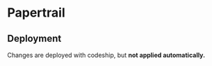 # Papertrail

## Deployment

Changes are deployed with codeship, but **not applied automatically.**
